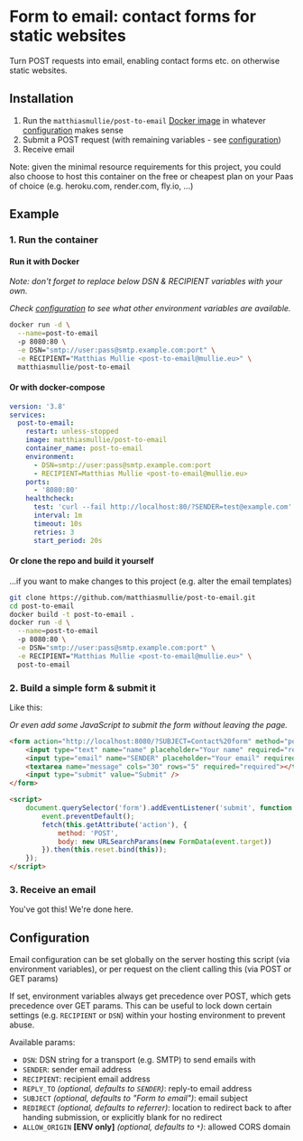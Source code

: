 # Form to email: contact forms for static websites

Turn POST requests into email, enabling contact forms etc. on otherwise static websites.


## Installation

1. Run the `matthiasmullie/post-to-email` [Docker image](https://hub.docker.com/r/matthiasmullie/post-to-email) in whatever [configuration](#configuration) makes sense
2. Submit a POST request (with remaining variables - see [configuration](#configuration))
3. Receive email

Note: given the minimal resource requirements for this project, you could also choose to host this container on the free or cheapest plan on your Paas of choice (e.g. heroku.com, render.com, fly.io, ...)


## Example

### 1. Run the container

#### Run it with Docker

*Note: don't forget to replace below DSN & RECIPIENT variables with your own.*

*Check [configuration](#configuration) to see what other environment variables are available.*

```sh
docker run -d \
  --name=post-to-email
  -p 8080:80 \
  -e DSN="smtp://user:pass@smtp.example.com:port" \
  -e RECIPIENT="Matthias Mullie <post-to-email@mullie.eu>" \
  matthiasmullie/post-to-email
```

#### Or with docker-compose

```yaml
version: '3.8'
services:
  post-to-email:
    restart: unless-stopped
    image: matthiasmullie/post-to-email
    container_name: post-to-email
    environment:
      - DSN=smtp://user:pass@smtp.example.com:port
      - RECIPIENT=Matthias Mullie <post-to-email@mullie.eu>
    ports:
      - '8080:80'
    healthcheck:
      test: 'curl --fail http://localhost:80/?SENDER=test@example.com'
      interval: 1m
      timeout: 10s
      retries: 3
      start_period: 20s
```

#### Or clone the repo and build it yourself

...if you want to make changes to this project (e.g. alter the email templates)

```sh
git clone https://github.com/matthiasmullie/post-to-email.git
cd post-to-email
docker build -t post-to-email .
docker run -d \
  --name=post-to-email
  -p 8080:80 \
  -e DSN="smtp://user:pass@smtp.example.com:port" \
  -e RECIPIENT="Matthias Mullie <post-to-email@mullie.eu>" \
  post-to-email
```

### 2. Build a simple form & submit it

Like this:

*Or even add some JavaScript to submit the form without leaving the page.*

```html
<form action="http://localhost:8080/?SUBJECT=Contact%20form" method="post">
    <input type="text" name="name" placeholder="Your name" required="required" />
    <input type="email" name="SENDER" placeholder="Your email" required="required" />
    <textarea name="message" cols="30" rows="5" required="required"></textarea>
    <input type="submit" value="Submit" />
</form>

<script>
    document.querySelector('form').addEventListener('submit', function (event) {
        event.preventDefault();
        fetch(this.getAttribute('action'), {
            method: 'POST',
            body: new URLSearchParams(new FormData(event.target))
        }).then(this.reset.bind(this));
    });
</script>
```

### 3. Receive an email

You've got this! We're done here.


## Configuration

Email configuration can be set globally on the server hosting this script (via environment variables), or per request on the client calling this (via POST or GET params)

If set, environment variables always get precedence over POST, which gets precedence over GET params.
This can be useful to lock down certain settings (e.g. `RECIPIENT` or `DSN`) within your hosting environment to prevent abuse.

Available params:

* `DSN`: DSN string for a transport (e.g. SMTP) to send emails with
* `SENDER`: sender email address
* `RECIPIENT`: recipient email address
* `REPLY_TO` *(optional, defaults to `SENDER`)*: reply-to email address
* `SUBJECT` *(optional, defaults to "Form to email")*: email subject
* `REDIRECT` *(optional, defaults to referrer)*: location to redirect back to after handing submission, or explicitly blank for no redirect
* `ALLOW_ORIGIN` **[ENV only]** *(optional, defaults to `*`)*: allowed CORS domain
